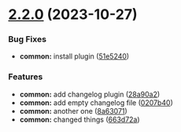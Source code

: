 # [2.2.0](https://github.com/hirschmax/semver-automation/compare/v2.1.1...v2.2.0) (2023-10-27)


### Bug Fixes

* **common:** install plugin ([51e5240](https://github.com/hirschmax/semver-automation/commit/51e52407f14e60704bfc565124750c28150a3d46))


### Features

* **common:** add changelog plugin ([28a90a2](https://github.com/hirschmax/semver-automation/commit/28a90a2095ee55cbb31b9664fcc2785fe48cdb69))
* **common:** add empty changelog file ([0207b40](https://github.com/hirschmax/semver-automation/commit/0207b408d85f57202bb09aa1b23268276982f3ec))
* **common:** another one ([8a63071](https://github.com/hirschmax/semver-automation/commit/8a63071525c588e37a2491260dfd6ebd8cf8d34e))
* **common:** changed things ([663d72a](https://github.com/hirschmax/semver-automation/commit/663d72aff9987bb1cabaadfdfd5517babf19370f))

